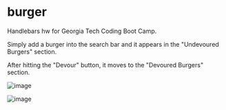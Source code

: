# burger

Handlebars hw for Georgia Tech Coding Boot Camp.

Simply add a burger into the search bar and it appears in the "Undevoured Burgers" section.

After hitting the "Devour" button, it moves to the "Devoured Burgers" section.

![image](https://user-images.githubusercontent.com/32345214/40265572-d53f643e-5b08-11e8-9ec6-b1066d745062.png)

![image](https://user-images.githubusercontent.com/32345214/40288717-882abdda-5c82-11e8-8309-56cda586b2d3.png)
